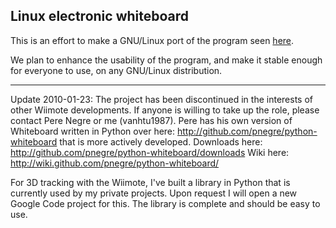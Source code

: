 ## Linux electronic whiteboard ##

This is an effort to make a GNU/Linux port of the program seen [here](http://procrastineering.blogspot.com/2007/12/low-cost-multi-point-interactive.html).

We plan to enhance the usability of the program, and make it stable enough for everyone to use, on any GNU/Linux distribution.

---
Update 2010-01-23:
The project has been discontinued in the interests of other Wiimote developments. If anyone is willing to take up the role, please contact Pere Negre or me (vanhtu1987). Pere has his own version of Whiteboard written in Python over here: http://github.com/pnegre/python-whiteboard that is more actively developed. Downloads here: http://github.com/pnegre/python-whiteboard/downloads Wiki here: http://wiki.github.com/pnegre/python-whiteboard/

For 3D tracking with the Wiimote, I've built a library in Python that is currently used by my private projects. Upon request I will open a new Google Code project for this. The library is complete and should be easy to use.
